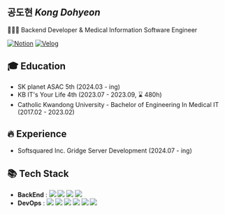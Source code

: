 ## 공도현 <em>Kong Dohyeon</em>
👨🏻‍💻 Backend Developer & Medical Information Software Engineer

[![Notion](https://img.shields.io/badge/Notion-000000?style=flat&logo=notion&logoColor=white)](https://quickest-cup-9f4.notion.site/Dohyeon-Kong-415545a2031e4b95a295ca8bd44ddb5f?pvs=74)
[![Velog](https://img.shields.io/badge/Velog-20C997?style=flat&logo=velog&logoColor=white)](https://velog.io/@kkong_do/posts)

## 🎓 Education
- SK planet ASAC 5th (2024.03 - ing)
- KB IT's Your Life 4th (2023.07 - 2023.09, ⌛ 480h)
- Catholic Kwandong University - Bachelor of Engineering In Medical IT (2017.02 - 2023.02)

## 🔥 Experience
- Softsquared Inc. Gridge Server Development (2024.07 - ing)

## 📚 Tech Stack
  - **BackEnd** : <img src="https://img.shields.io/badge/Java-007396?style=flat&logo=openJDK&logoColor=white"/> <img src="https://img.shields.io/badge/Kotlin-7F52FF?style=flat&logo=kotlin&logoColor=white"/> <img src="https://img.shields.io/badge/Spring-6DB33F?style=flat&logo=spring&logoColor=white"/> <img src="https://img.shields.io/badge/Spring Boot-6DB33F?style=flat&logo=spring-boot&logoColor=white"/>
  - **DevOps** : <img src="https://img.shields.io/badge/Oracle-F80000?style=flat&logo=Oracle&logoColor=white"/> <img src="https://img.shields.io/badge/MySQL-4479A1?style=flat&logo=MySQL&logoColor=white"/> <img src="https://img.shields.io/badge/Amazon RDS-527FFF?style=flat&logo=amazonrds&logoColor=white"/> <img src="https://img.shields.io/badge/Amazon EC2-FF9900?style=flat&logo=amazonec2&logoColor=white"/> <img src="https://img.shields.io/badge/Docker-2496ED?style=flat&logo=Docker&logoColor=white"/> <img src="https://img.shields.io/badge/GitHub Actions-2088FF?style=flat&logo=GitHub Actions&logoColor=white"/>
